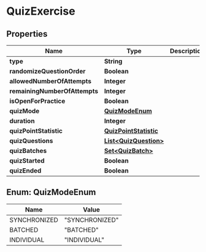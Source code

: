 

# QuizExercise


## Properties

| Name | Type | Description | Notes |
|------------ | ------------- | ------------- | -------------|
|**type** | **String** |  |  |
|**randomizeQuestionOrder** | **Boolean** |  |  [optional] |
|**allowedNumberOfAttempts** | **Integer** |  |  [optional] |
|**remainingNumberOfAttempts** | **Integer** |  |  [optional] |
|**isOpenForPractice** | **Boolean** |  |  [optional] |
|**quizMode** | [**QuizModeEnum**](#QuizModeEnum) |  |  [optional] |
|**duration** | **Integer** |  |  [optional] |
|**quizPointStatistic** | [**QuizPointStatistic**](QuizPointStatistic.md) |  |  [optional] |
|**quizQuestions** | [**List&lt;QuizQuestion&gt;**](QuizQuestion.md) |  |  [optional] |
|**quizBatches** | [**Set&lt;QuizBatch&gt;**](QuizBatch.md) |  |  [optional] |
|**quizStarted** | **Boolean** |  |  [optional] |
|**quizEnded** | **Boolean** |  |  [optional] |



## Enum: QuizModeEnum

| Name | Value |
|---- | -----|
| SYNCHRONIZED | &quot;SYNCHRONIZED&quot; |
| BATCHED | &quot;BATCHED&quot; |
| INDIVIDUAL | &quot;INDIVIDUAL&quot; |




